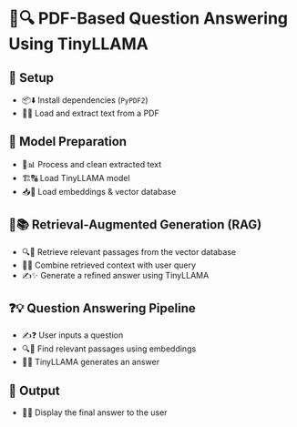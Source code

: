 # 📄🔍 PDF-Based Question Answering Using TinyLLAMA

## 🚀 Setup
- 📦⬇️ Install dependencies (`PyPDF2`)
- 📄📜 Load and extract text from a PDF

## 🤖 Model Preparation
- 🔢📊 Process and clean extracted text
- 🏗️🔠 Load TinyLLAMA model
- 📥💾 Load embeddings & vector database

## 🔗📚 Retrieval-Augmented Generation (RAG)
- 🔍📖 Retrieve relevant passages from the vector database
- 🧠🤖 Combine retrieved context with user query
- ✍️✨ Generate a refined answer using TinyLLAMA

## ❓💡 Question Answering Pipeline
- ✍️❓ User inputs a question
- 🔍🔢 Find relevant passages using embeddings
- 🧠🤖 TinyLLAMA generates an answer

## 🎯 Output
- 📝✅ Display the final answer to the user
